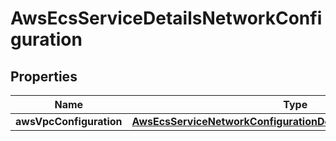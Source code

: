 

# AwsEcsServiceDetailsNetworkConfiguration


## Properties

| Name | Type | Description | Notes |
|------------ | ------------- | ------------- | -------------|
|**awsVpcConfiguration** | [**AwsEcsServiceNetworkConfigurationDetailsAwsVpcConfiguration**](AwsEcsServiceNetworkConfigurationDetailsAwsVpcConfiguration.md) |  |  [optional] |



